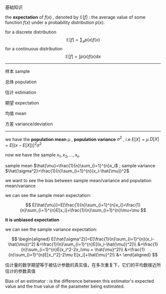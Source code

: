 基础知识



the **expectation** of $f(x)$ , denoted by $\mathbb{E}[f]$ : the average value of some function $f(x)$ under a probability distribution $p(x)$.

for a discrete distribution
$$
\mathbb{E}[f]=\sum_{x} p(x) f(x)
$$
for a continuous distribution
$$
\mathbb{E}[f]=\int p(x) f(x) \mathrm{d} x
$$

---

样本 sample

总体 population

估计 estimation

期望 expectation

均值 mean

方差 variance/deviation

---

we have the **population mean** $\mu$ , **population variance** $\sigma^2$ , i.e  $E[X]=\mu$  $D[X]=E[(x-E[X])]^2\sigma^2$

now we have the sample $x_1,x_2,\dots,x_n$

sample mean $\hat{\mu}=\frac{1}{n}\sum_{i=1}^{n}x_i$  ; sample variance $\hat{\sigma^2}=\frac{1}{n}\sum_{i=1}^{n}(x_i-\hat{\mu})^2$

we want to see the bias between sample mean/variance and population mean/variance 

we can see the sample mean expectation:

$$
E[\hat{\mu}]=E[\frac{1}{n}\sum_{i=1}^{n}x_i]=\frac{1}{n}\sum_{i=1}^{n}E[x_i]=\frac{1}{n}\sum_{i=1}^{n}\mu=\mu
$$

**it is unbiased expectation**

we can see the sample variance expectation:

$$
\begin{aligned}
E[\hat{\sigma^2}]=E[\frac{1}{n}\sum_{i=1}^{n}(x_i-\hat{\mu})^2]
&=\frac{1}{n}\sum_{i=1}^{n}E[(x_i-\hat{\mu})^2]\\
&=\frac{1}{n}\sum_{i=1}^{n}E(x_i^2-2x_i\mu + \hat{\mu}^2)\\
&=\frac{1}{n}\sum_{i=1}^{n}E[x_i^2]-2\mu E[x_i]+\hat{\mu}^2\\
&= 
\end{aligned}
$$



估计量的数学期望等于被估计参数的真实值，在多次重复下，它们的平均数接近所估计的参数真值 

Bias of an estimator :  is the difference between this estimator's expected value and the true value of the parameter being estimated. 



